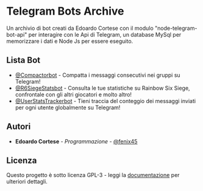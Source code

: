 # Telegram Bots Archive

Un archivio di bot creati da Edoardo Cortese con il modulo "node-telegram-bot-api" per interagire con le Api di Telegram, un database MySql per memorizzare i dati e Node Js per essere eseguito.

## Lista Bot

* [@Compactorbot](http://telegram.me/compactorbot) - Compatta i messaggi consecutivi nei gruppi su Telegram!
* [@R6SiegeStatsbot](http://telegram.me/r6siegestatsbot) - Consulta le tue statistiche su Rainbow Six Siege, confrontale con gli altri giocatori e molto altro!
* [@UserStatsTrackerbot](http://telegram.me/userstatstrackerbot) - Tieni traccia del conteggio dei messaggi inviati per ogni utente globalmente su Telegram!

## Autori

* **Edoardo Cortese** - *Programmazione* - [@fenix45](http://telegram.me/fenix45)

## Licenza

Questo progetto è sotto licenza GPL-3 - leggi la [documentazione](https://www.gnu.org/licenses/gpl-3.0.en.html) per ulteriori dettagli.
